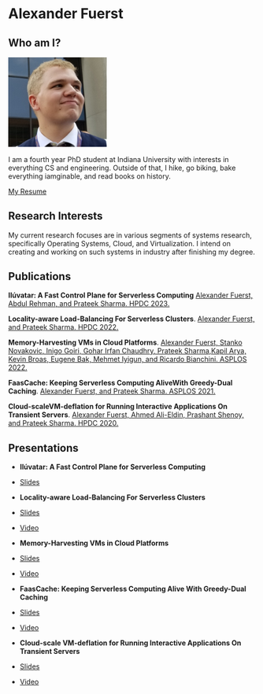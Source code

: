 # Alexander Fuerst

## Who am I?

<img src="assets/img.jpg" alt="drawing" width="200"/>

I am a fourth year PhD student at Indiana University with interests in everything CS and engineering.
Outside of that, I hike, go biking, bake everything iamginable, and read books on history.

[My Resume](./assets/resume.pdf)

## Research Interests

My current research focuses are in various segments of systems research, specifically  Operating Systems, Cloud, and Virtualization. I intend on creating and working on such systems in industry after finishing my degree.

## Publications

**Ilúvatar: A Fast Control Plane for Serverless Computing**
[Alexander  Fuerst,  Abdul Rehman,  and  Prateek  Sharma. HPDC 2023.](./assets/Il%C3%BAvatar.pdf)

**Locality-aware Load-Balancing For Serverless Clusters**.
[Alexander Fuerst, and Prateek Sharma. HPDC 2022.](./assets/lbfaas.pdf)

**Memory-Harvesting VMs in Cloud Platforms**.
[Alexander Fuerst, Stanko Novakovic, Inigo Goiri, Gohar Irfan Chaudhry, Prateek Sharma,Kapil Arya, Kevin Broas, Eugene Bak, Mehmet Iyigun, and Ricardo Bianchini. ASPLOS 2022.](./assets/Memory-Harvesting.pdf)

**FaasCache: Keeping Serverless Computing AliveWith Greedy-Dual Caching**.
[Alexander Fuerst, and Prateek Sharma. ASPLOS 2021.](./assets/FaasCache.pdf)

**Cloud-scaleVM-deflation for Running Interactive Applications On Transient Servers**.
[Alexander Fuerst, Ahmed Ali-Eldin, Prashant Shenoy, and Prateek Sharma. HPDC 2020.](./assets/deflation.pdf)

## Presentations

* **Ilúvatar: A Fast Control Plane for Serverless Computing**
* [Slides](./assets/iluvatar-presentationpptx)

* **Locality-aware Load-Balancing For Serverless Clusters**
* [Slides](./assets/faas-lb-presentation.pptx)
* [Video](https://youtu.be/nEB45\_dtx6U)

* **Memory-Harvesting VMs in Cloud Platforms**
* [Slides](https://afuerst.github.io/assets/5B_0262_Fuerst.pptx)
* [Video](https://www.youtube.com/watch?v=fvPAzienOTQ)

* **FaasCache: Keeping Serverless Computing Alive With Greedy-Dual Caching**
* [Slides](./assets/ASPLOS-2021-pres.pptx)
* [Video](https://indiana-my.sharepoint.com/:v:/g/personal/alfuerst_iu_edu/EaZ_NJFeSDFMnesdbvFiTOkBICf2z5U577qdvm9o-qYExQ?e=t4ArmQ)

* **Cloud-scale VM-deflation for Running Interactive Applications On Transient Servers**
* [Slides](./assets/HPDC-2020-pres.pptx)
* [Video](https://www.youtube.com/watch?v=gFzaHkM_1Tg)
